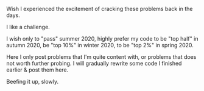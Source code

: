 Wish I experienced the excitement of cracking these problems back in the days.

I like a challenge.

I wish only to "pass" summer 2020, highly prefer my code to be "top half" in autumn 2020, be "top 10%" in winter 2020, to be "top 2%" in spring 2020.

Here I only post problems that I'm quite content with, or problems that does not worth further probing. I will gradually rewrite some code I finished earlier & post them here.

Beefing it up, slowly.
